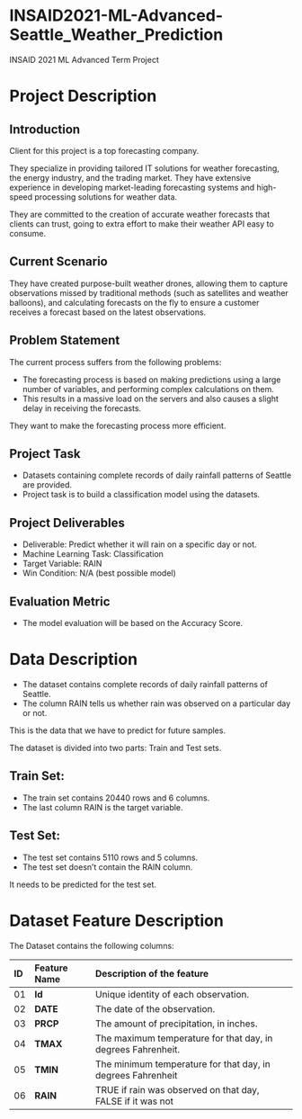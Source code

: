 # INSAID2021-ML-Advanced-Seattle_Weather_Prediction
INSAID 2021 ML Advanced Term Project
# Project Description
## Introduction
Client for this project is a top forecasting company.

They specialize in providing tailored IT solutions for weather forecasting, the energy industry, and the trading market.
They have extensive experience in developing market-leading forecasting systems and high-speed processing solutions for weather data.

They are committed to the creation of accurate weather forecasts that clients can trust, going to extra effort to make their weather API easy to consume.

## Current Scenario
They have created purpose-built weather drones, allowing them to capture observations missed by traditional methods (such as satellites and weather balloons), and calculating forecasts on the fly to ensure a customer receives a forecast based on the latest observations.

## Problem Statement
The current process suffers from the following problems:

* The forecasting process is based on making predictions using a large number of variables, and performing complex calculations on them.
* This results in a massive load on the servers and also causes a slight delay in receiving the forecasts.

They want to make the forecasting process more efficient.

## Project Task
* Datasets containing complete records of daily rainfall patterns of Seattle are provided.
* Project task is to build a classification model using the datasets.
## Project Deliverables
* Deliverable: Predict whether it will rain on a specific day or not.
* Machine Learning Task: Classification
* Target Variable: RAIN
* Win Condition: N/A (best possible model)
## Evaluation Metric
* The model evaluation will be based on the Accuracy Score.
# Data Description
* The dataset contains complete records of daily rainfall patterns of Seattle.
* The column RAIN tells us whether rain was observed on a particular day or not.

This is the data that we have to predict for future samples.

The dataset is divided into two parts: Train and Test sets.

## Train Set:
* The train set contains 20440 rows and 6 columns.
* The last column RAIN is the target variable.

## Test Set:
* The test set contains 5110 rows and 5 columns.
* The test set doesn’t contain the RAIN column.

It needs to be predicted for the test set.

# Dataset Feature Description
The Dataset contains the following columns:

| ID | Feature Name | Description of the feature |
| :-- | :--| :--| 
|01| **Id**   | Unique identity of each observation. |
|02| **DATE**      | The date of the observation.|
|03| **PRCP**        | The amount of precipitation, in inches.|
|04| **TMAX**          |The maximum temperature for that day, in degrees Fahrenheit.|
|05| **TMIN**      | The minimum temperature for that day, in degrees Fahrenheit |
|06| **RAIN**           | TRUE if rain was observed on that day, FALSE if it was not|
